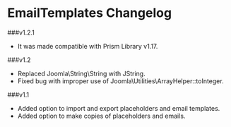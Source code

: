 EmailTemplates Changelog
==========================

###v1.2.1
* It was made compatible with Prism Library v1.17.

###v1.2
* Replaced Joomla\String\String with JString.
* Fixed bug with improper use of Joomla\Utilities\ArrayHelper::toInteger.

###v1.1
* Added option to import and export placeholders and email templates.
* Added option to make copies of placeholders and emails.